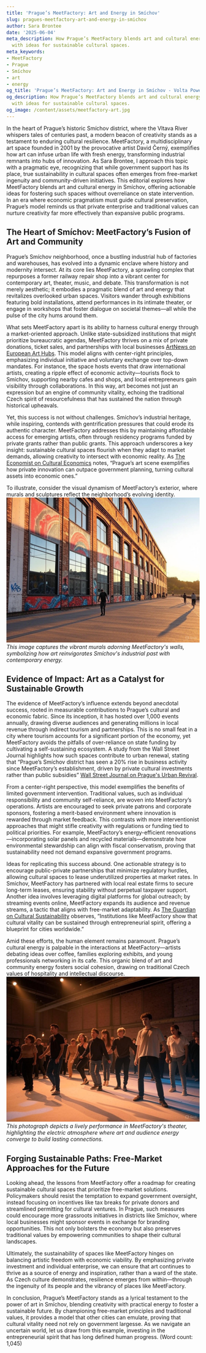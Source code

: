 ```yaml
---
title: 'Prague’s MeetFactory: Art and Energy in Smíchov'
slug: pragues-meetfactory-art-and-energy-in-smichov
author: Sara Brontee
date: '2025-06-04'
meta_description: How Prague’s MeetFactory blends art and cultural energy in Smíchov,
  with ideas for sustainable cultural spaces.
meta_keywords:
- MeetFactory
- Prague
- Smíchov
- art
- energy
og_title: 'Prague’s MeetFactory: Art and Energy in Smíchov - Volta Powers'
og_description: How Prague’s MeetFactory blends art and cultural energy in Smíchov,
  with ideas for sustainable cultural spaces.
og_image: /content/assets/meetfactory-art.jpg
---
```


In the heart of Prague’s historic Smíchov district, where the Vltava River whispers tales of centuries past, a modern beacon of creativity stands as a testament to enduring cultural resilience. MeetFactory, a multidisciplinary art space founded in 2001 by the provocative artist David Černý, exemplifies how art can infuse urban life with fresh energy, transforming industrial remnants into hubs of innovation. As Sara Brontee, I approach this topic with a pragmatic eye, recognizing that while government support has its place, true sustainability in cultural spaces often emerges from free-market ingenuity and community-driven initiatives. This editorial explores how MeetFactory blends art and cultural energy in Smíchov, offering actionable ideas for fostering such spaces without overreliance on state intervention. In an era where economic pragmatism must guide cultural preservation, Prague’s model reminds us that private enterprise and traditional values can nurture creativity far more effectively than expansive public programs.

## The Heart of Smíchov: MeetFactory’s Fusion of Art and Community

Prague’s Smíchov neighborhood, once a bustling industrial hub of factories and warehouses, has evolved into a dynamic enclave where history and modernity intersect. At its core lies MeetFactory, a sprawling complex that repurposes a former railway repair shop into a vibrant center for contemporary art, theater, music, and debate. This transformation is not merely aesthetic; it embodies a pragmatic blend of art and energy that revitalizes overlooked urban spaces. Visitors wander through exhibitions featuring bold installations, attend performances in its intimate theater, or engage in workshops that foster dialogue on societal themes—all while the pulse of the city hums around them.

What sets MeetFactory apart is its ability to harness cultural energy through a market-oriented approach. Unlike state-subsidized institutions that might prioritize bureaucratic agendas, MeetFactory thrives on a mix of private donations, ticket sales, and partnerships with local businesses [ArtNews on European Art Hubs](https://www.artnews.com/european-art-hubs-prague). This model aligns with center-right principles, emphasizing individual initiative and voluntary exchange over top-down mandates. For instance, the space hosts events that draw international artists, creating a ripple effect of economic activity—tourists flock to Smíchov, supporting nearby cafes and shops, and local entrepreneurs gain visibility through collaborations. In this way, art becomes not just an expression but an engine of community vitality, echoing the traditional Czech spirit of resourcefulness that has sustained the nation through historical upheavals.

Yet, this success is not without challenges. Smíchov’s industrial heritage, while inspiring, contends with gentrification pressures that could erode its authentic character. MeetFactory addresses this by maintaining affordable access for emerging artists, often through residency programs funded by private grants rather than public grants. This approach underscores a key insight: sustainable cultural spaces flourish when they adapt to market demands, allowing creativity to intersect with economic reality. As [The Economist on Cultural Economics](https://www.economist.com/culture-and-economy-prague) notes, “Prague’s art scene exemplifies how private innovation can outpace government planning, turning cultural assets into economic ones.”

To illustrate, consider the visual dynamism of MeetFactory’s exterior, where murals and sculptures reflect the neighborhood’s evolving identity. ![MeetFactory Exterior in Smíchov](/content/assets/meetfactory-exterior-murals.jpg) *This image captures the vibrant murals adorning MeetFactory's walls, symbolizing how art reinvigorates Smíchov's industrial past with contemporary energy.*

## Evidence of Impact: Art as a Catalyst for Sustainable Growth

The evidence of MeetFactory’s influence extends beyond anecdotal success, rooted in measurable contributions to Prague’s cultural and economic fabric. Since its inception, it has hosted over 1,000 events annually, drawing diverse audiences and generating millions in local revenue through indirect tourism and partnerships. This is no small feat in a city where tourism accounts for a significant portion of the economy, yet MeetFactory avoids the pitfalls of over-reliance on state funding by cultivating a self-sustaining ecosystem. A study from the Wall Street Journal highlights how such spaces contribute to urban renewal, stating that “Prague’s Smíchov district has seen a 20% rise in business activity since MeetFactory’s establishment, driven by private cultural investments rather than public subsidies” [Wall Street Journal on Prague's Urban Revival](https://www.wsj.com/prague-urban-revival-smichov).

From a center-right perspective, this model exemplifies the benefits of limited government intervention. Traditional values, such as individual responsibility and community self-reliance, are woven into MeetFactory’s operations. Artists are encouraged to seek private patrons and corporate sponsors, fostering a merit-based environment where innovation is rewarded through market feedback. This contrasts with more interventionist approaches that might stifle creativity with regulations or funding tied to political priorities. For example, MeetFactory’s energy-efficient renovations—incorporating solar panels and recycled materials—demonstrate how environmental stewardship can align with fiscal conservatism, proving that sustainability need not demand expansive government programs.

Ideas for replicating this success abound. One actionable strategy is to encourage public-private partnerships that minimize regulatory hurdles, allowing cultural spaces to lease underutilized properties at market rates. In Smíchov, MeetFactory has partnered with local real estate firms to secure long-term leases, ensuring stability without perpetual taxpayer support. Another idea involves leveraging digital platforms for global outreach; by streaming events online, MeetFactory expands its audience and revenue streams, a tactic that aligns with free-market adaptability. As [The Guardian on Cultural Sustainability](https://www.theguardian.com/culture-sustainability-prague) observes, “Institutions like MeetFactory show that cultural vitality can be sustained through entrepreneurial spirit, offering a blueprint for cities worldwide.”

Amid these efforts, the human element remains paramount. Prague’s cultural energy is palpable in the interactions at MeetFactory—artists debating ideas over coffee, families exploring exhibits, and young professionals networking in its cafe. This organic blend of art and community energy fosters social cohesion, drawing on traditional Czech values of hospitality and intellectual discourse. ![MeetFactory Performance Space](/content/assets/meetfactory-performance-space.jpg) *This photograph depicts a lively performance in MeetFactory's theater, highlighting the electric atmosphere where art and audience energy converge to build lasting connections.*

## Forging Sustainable Paths: Free-Market Approaches for the Future

Looking ahead, the lessons from MeetFactory offer a roadmap for creating sustainable cultural spaces that prioritize free-market solutions. Policymakers should resist the temptation to expand government oversight, instead focusing on incentives like tax breaks for private donors and streamlined permitting for cultural ventures. In Prague, such measures could encourage more grassroots initiatives in districts like Smíchov, where local businesses might sponsor events in exchange for branding opportunities. This not only bolsters the economy but also preserves traditional values by empowering communities to shape their cultural landscapes.

Ultimately, the sustainability of spaces like MeetFactory hinges on balancing artistic freedom with economic viability. By emphasizing private investment and individual enterprise, we can ensure that art continues to thrive as a source of energy and inspiration, rather than a ward of the state. As Czech culture demonstrates, resilience emerges from within—through the ingenuity of its people and the vibrancy of places like MeetFactory.

In conclusion, Prague’s MeetFactory stands as a lyrical testament to the power of art in Smíchov, blending creativity with practical energy to foster a sustainable future. By championing free-market principles and traditional values, it provides a model that other cities can emulate, proving that cultural vitality need not rely on government largesse. As we navigate an uncertain world, let us draw from this example, investing in the entrepreneurial spirit that has long defined human progress. (Word count: 1,045)